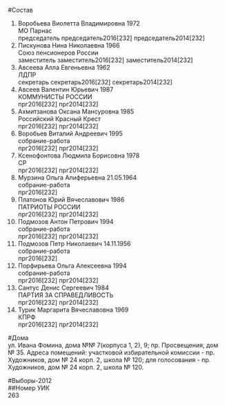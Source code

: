 #Состав  
1. Воробьева Виолетта Владимировна 1972  
    МО Парнас  
    председатель председатель2016[232] председатель2014[232]  
2. Пискунова Нина Николаевна 1966  
    Союз пенсионеров России  
    заместитель заместитель2016[232] заместитель2014[232]  
3. Авсеева Алла Евгеньевна 1962  
    ЛДПР  
    секретарь секретарь2016[232] секретарь2014[232]  
4. Авсеев Валентин Юрьевич 1987  
    КОММУНИСТЫ РОССИИ  
    прг2016[232] прг2014[232]  
5. Ахмитзанова Оксана Мансуровна 1985  
    Российский Красный Крест  
    прг2016[232] прг2014[232]  
6. Воробьев Виталий Андреевич 1995  
    собрание-работа  
    прг2016[232] прг2014[232]  
7. Ксенофонтова Людмила Борисовна 1978  
    СР  
    прг2016[232] прг2014[232]  
8. Мурзина Ольга Алиферьевна 21.05.1964  
    собрание-работа  
    прг2016[232]  
9. Платонов Юрий Вячеславович 1986  
    ПАТРИОТЫ РОССИИ  
    прг2016[232] прг2014[232]  
10. Подмозов Антон Петрович 1994  
    собрание-работа  
    прг2016[232] прг2014[232]  
11. Подмозов Петр Николаевич 14.11.1956  
    собрание-работа  
    прг2016[232]  
12. Порфирьева Ольга Алексеевна 1994  
    собрание-работа  
    прг2016[232] прг2014[232]  
13. Сантус Денис Сергеевич 1984  
    ПАРТИЯ ЗА СПРАВЕДЛИВОСТЬ  
    прг2016[232] прг2014[232]  
14. Турик Маргарита Вячеславовна 1969  
    КПРФ  
    прг2016[232] прг2014[232]  
  
#Дома  
ул. Ивана Фомина, дома №№ 7(корпуса 1, 2), 9; пр. Просвещения, дом № 35. Адреса помещений: участковой избирательной комиссии - пр. Художников, дом № 24 корп. 2, школа № 120; для голосования - пр. Художников, дом № 24 корп. 2, школа № 120.  
  
#Выборы-2012  
##Номер УИК  
263  
